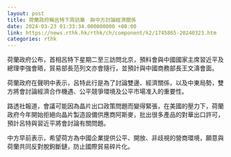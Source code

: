 ```yaml
---
layout: post
title: 荷蘭政府稱呂特下周訪華　與中方討論經濟關係
date: 2024-03-23 01:33:34.000000000 +08:00
link: https://news.rthk.hk/rthk/ch/component/k2/1745865-20240323.htm
categories: rthk
---
```


荷蘭政府公布，首相呂特下星期二至三訪問北京，預料會與中國國家主席習近平及總理李強會晤，貿易部長范列文亦會隨行，並預計與中國商務部長王文濤會面。

荷蘭政府在聲明中表示，呂特此行是為了討論雙邊、經濟關係，以及中東局勢，雙方將會討論經濟合作機遇、公平競爭環境及公平市場准入的重要性。

路透社報道，會議可能因為晶片出口政策問題而變得緊張，在美國的壓力下，荷蘭政府今年開始拒絕向晶片製造設備供應商阿斯麥，批出很多產品的對華出口許可，預計呂特與習近平將會討論有關問題。

中方早前表示，希望荷方為中國企業提供公平、開放、非歧視的營商環境，願意與荷蘭共同反對脫鉤斷鏈，防止國際貿易碎片化。
